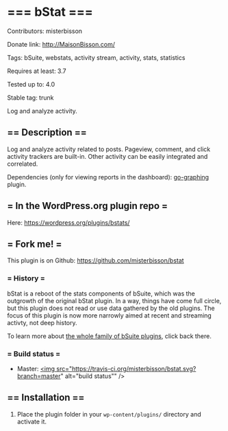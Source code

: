 # === bStat ===

Contributors: misterbisson

Donate link: http://MaisonBisson.com/

Tags: bSuite, webstats, activity stream, activity, stats, statistics

Requires at least: 3.7

Tested up to: 4.0

Stable tag: trunk

Log and analyze activity.

## == Description ==

Log and analyze activity related to posts. Pageview, comment, and click activity trackers are built-in. Other activity can be easily integrated and correlated.

Dependencies (only for viewing reports in the dashboard): [go-graphing](https://github.com/GigaOM/go-graphing) plugin.

## = In the WordPress.org plugin repo =

Here: https://wordpress.org/plugins/bstats/

## = Fork me! =

This plugin is on Github: https://github.com/misterbisson/bstat

### = History =

bStat is a reboot of the stats components of bSuite, which was the outgrowth of the original bStat plugin. In a way, things have come full circle, but this plugin does not read or use data gathered by the old plugins. The focus of this plugin is now more narrowly aimed at recent and streaming activty, not deep history. 

To learn more about <a href="http://wordpress.org/extend/plugins/tags/bsuite">the whole family of bSuite plugins</a>, click back there.

### = Build status =

- Master: <a href="https://travis-ci.org/misterbisson/bstat"><img src="https://travis-ci.org/misterbisson/bstat.svg?branch=master" alt="build status"" /></a>

## == Installation ==

1. Place the plugin folder in your `wp-content/plugins/` directory and activate it.
